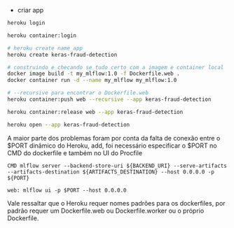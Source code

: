 - criar app
```sh
heroku login

heroku container:login

# heroku create name_app
heroku create keras-fraud-detection

# construindo e checando se tudo certo com a imagem e container local
docker image build -t my_mlflow:1.0 -f Dockerfile.web .
docker container run -d --name my_mlflow my_mlflow:1.0

# --recursive para encontrar o Dockerfile.web
heroku container:push web --recursive --app keras-fraud-detection

heroku container:release web --app keras-fraud-detection

heroku open --app keras-fraud-detection
```

A maior parte dos problemas foram por conta da falta de conexão entre o \$PORT dinâmico do Heroku, add, foi necessário especificar o $PORT no CMD do dockerfile e também no UI do Procfile

```docker
CMD mlflow server --backend-store-uri ${BACKEND_URI} --serve-artifacts --artifacts-destination ${ARTIFACTS_DESTINATION} --host 0.0.0.0 -p ${PORT}
```

```Procfile
web: mlflow ui -p $PORT --host 0.0.0.0
```

Vale ressaltar que o Heroku requer nomes padrões para os dockerfiles, por padrão requer um Dockerfile.web ou Dockerfile.worker ou o próprio Dockerfile.
